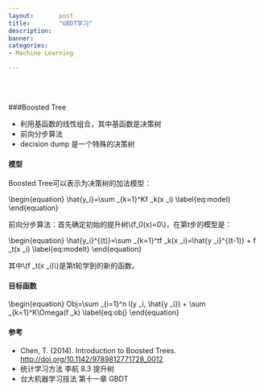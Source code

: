 ```yaml
---
layout:       post
title:        "GBDT学习"
description: 
banner: 
categories: 
- Machine Learning

---
```


<br></br>

<script type="text/javascript" src="http://cdn.mathjax.org/mathjax/latest/MathJax.js?config=default"></script>

<script type="text/x-mathjax-config">MathJax.Hub.Config({TeX: {equationNumbers:{autoNumber:"AMS"}}});</script>


###Boosted Tree

- 利用基函数的线性组合，其中基函数是决策树
- 前向分步算法
- decision dump 是一个特殊的决策树

#### 模型
Boosted Tree可以表示为决策树的加法模型：

\begin{equation}
\hat{y_i}=\sum _{k=1}^Kf _k(x _i)
\label{eq:model}
\end{equation}

前向分步算法：首先确定初始的提升树\\(f_0(x)=0\\)，在第t步的模型是：

\begin{equation}
\hat{y_i}^{(t)}=\sum _{k=1}^tf _k(x _i)=\hat{y _i}^{(t-1)} + f _t(x _i)
\label{eq:modelt}
\end{equation}

其中\\(f _t(x _i)\\)是第t轮学到的新的函数。


#### 目标函数

\begin{equation}
Obj=\sum _{i=1}^n l(y _i, \hat{y _i}) + \sum _{k=1}^K\Omega(f _k)
\label{eq:obj}
\end{equation}

#### 参考
- Chen, T. (2014). Introduction to Boosted Trees. http://doi.org/10.1142/9789812771728_0012
- 统计学习方法 李航 8.3 提升树
- 台大机器学习技法 第十一章 GBDT